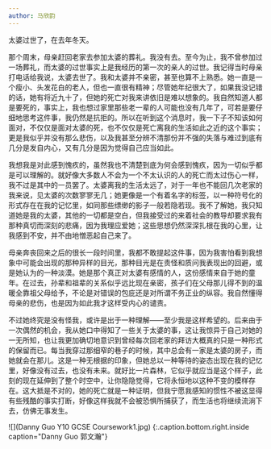 ```yaml
---
author: 马欣韵
---
```


太婆过世了，在去年冬天。

那个周末，母亲赶回老家去参加太婆的葬礼。我没有去。至今为止，我不曾参加过一场葬礼，而太婆的过世事实上是我经历的第一次的亲人的过世。我记得当时母亲打电话给我说，太婆去世了。我和太婆并不亲密，甚至也算不上熟悉。她一直是一个瘦小、头发花白的老人，但也一直很有精神；尽管她年纪很大了，如果我没记错的话，她有将近九十了，但她的死亡对我来讲依旧是难以想象的。我自然知道人都是要死的，事实上，我也想过家里那些老一辈的人可能也没有几年了，可若是要仔细地思考这件事，我仍然是抗拒的。所以在听到这个消息时，我一下子不知该如何面对，不仅仅是面对太婆的死，也不仅仅是死亡离我的生活如此之近的这个事实；更是我似乎并没有那么悲伤，以及我甚至分辨不清那份并不强的失落与难过到底有几分是发自内心，又有几分是因为觉得自己应当如此。

我想我是对此感到愧疚的，虽然我也不清楚到底为何会感到愧疚，因为一切似乎都是可以理解的。就好像大多数人不会为一个不太认识的人的死亡而太过伤心一样，我不过是其中的一员罢了。太婆离我的生活太远了，对于一年也不能回几次老家的我来说，见太婆的次数寥寥无几；她更像是一个有着名字的标签，以一种符号化的形式存在在我的记忆里，如同那些缥缈的影子一般若隐若现。我不了解她，我只知道她是我的太婆，其他的一切都是空白，但我接受过的来着社会的教导却要求我有那种真切而深刻的悲痛，因为我理应爱她；这些思想仍然深深扎根在我的心里，让我感到不安，并不由地憎恶起自己来了。

母亲奔丧回来之后的很长一段时间里，我都不敢提起这件事，因为我害怕看到我想象中可能会出现的那种异样的目光，那种目光是在责怪和质问我表现出的回避，或是她认为的一种淡漠。她是那个真正对太婆有感情的人，这份感情来自于她的童年。在过去，孙辈和祖辈的关系似乎远比现在亲密，孩子们在父母那儿得不到的温暖全靠祖父母给予，不论是对错误的包庇还是对所谓不务正业的纵容。我自然懂得母亲的悲伤，也是因为如此我才这样受内心的谴责。

不过她终究是没有怪我，或许是出于一种理解——至少我是这样希望的。后来由于一次偶然的机会，我从她口中得知了一些关于太婆的事，这让我惊异于自己对她的一无所知，也让我更加确切地意识到曾经每次回老家的拜访大概真的只是一种形式的保留而已。每当我穿过那细窄的巷子的时候，其中总会有一家是太婆的房子，而她就会在那儿。这是一种无根据的印象，但她总以一种等待的姿态出现在我的记忆里，好像没有过去，也没有未来。就好比一片森林，它似乎就应当是这个样子，此刻的现在延伸到了整个时空中，让你隐隐觉得，它将永恒地以这种不变的模样存在。这大抵是不对的，她的死亡就是一种证明，但我宁愿我感知的惯性不被这显得有些残酷的事实打断，好像这样我就不会被恐惧所捕获了，而生活也将继续流淌下去，仿佛无事发生。

![](Danny Guo Y10 GCSE Coursework1.jpg)
{:.caption.bottom.right.inside caption="Danny Guo 郭文瀚"}
